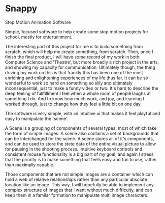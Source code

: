 # Snappy
Stop Motion Animation Software

Simple, focused software to help create some stop motion projects for school, mostly for entertainment.

The interesting part of this project for me is to build something from scratch, which will help me create something, from scratch.
Then, once I finish the final product, I will have some record of my work in both Computer Science and 'Theatre', but more broadly 
a rich project in the arts, and showing my capacity for communication. Ultimately though, the thing driving my work on this is that
frankly this has been one of the most enriching and enlightening experiences of my life thus far. It can be so wonderful to work so hard on something so silly and ultimately inconsequential, just to make a funny video or two. It's hard to describe the deep feeling of fullfillment I feel when a whole room of people laughs at something I do. And to know how much work, and joy, and learning I worked through, just to change how they feel a little bit on one day.

The software is very simple, with an intuitive ui that makes it feel playful and easy to manipulate the 'scene'.

A Scene is a grouping of components of several types, most of which take the form of simple images. A scene also contains a set of backgrounds that can be interchanged for the scene. A scene stores all of it's components, and can be used to store the state data of the entire visual picture to allow for pausing in the shooting process. Intuitive keyboard controls and consistent mouse functionality is a big part of my goal, and again I stress that the priority is to make something that feels easy and fun to use, rather than maximally capable.

Those components that are not simple images are a container which can hold a web of relative relationships rather than any particular absolute location like an image. This way, I will hopefully be able to implement any complex structure of images that I want without much difficulty, and can keep them in a familar formation to manipulate multi image characters.

